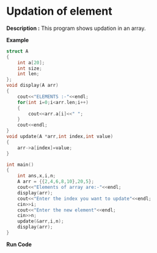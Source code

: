 # Updation of element

**Description :** This program shows updation in an array.

**Example**

```cpp
struct A
{
	int a[20];
	int size;
	int len;
};
void display(A arr)
{
	cout<<"ELEMENTS :-"<<endl;
	for(int i=0;i<arr.len;i++)
	{
		cout<<arr.a[i]<<" ";
	}
	cout<<endl;
}
void update(A *arr,int index,int value)
{
	arr->a[index]=value;
}

int main()
{
	int ans,x,i,n;
	A arr = {{2,4,6,8,10},20,5};
	cout<<"Elements of array are:-"<<endl;
	display(arr);
	cout<<"Enter the index you want to update"<<endl;
	cin>>i;
	cout<<"Enter the new element"<<endl;
	cin>>n;
	update(&arr,i,n);
	display(arr);
}
```

**Run Code[](https://rextester.com/QGF39527)**
